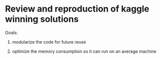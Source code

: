 # Review and reproduction of kaggle winning solutions

Goals:

1. modularize the code for future reuse

2. optimize the memory consumption so it can run on an average machine 
